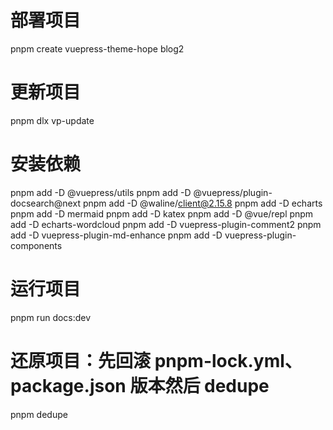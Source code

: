 # 部署项目

pnpm create vuepress-theme-hope blog2

# 更新项目

pnpm dlx vp-update

# 安装依赖

pnpm add -D @vuepress/utils
pnpm add -D @vuepress/plugin-docsearch@next
pnpm add -D @waline/client@2.15.8
pnpm add -D echarts
pnpm add -D mermaid
pnpm add -D katex
pnpm add -D @vue/repl
pnpm add -D echarts-wordcloud
pnpm add -D vuepress-plugin-comment2
pnpm add -D vuepress-plugin-md-enhance
pnpm add -D vuepress-plugin-components

# 运行项目

pnpm run docs:dev

# 还原项目：先回滚 pnpm-lock.yml、package.json 版本然后 dedupe

pnpm dedupe
